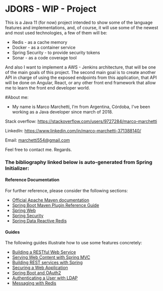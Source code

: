 # JDORS - WIP - Project
This is a Java 11 (for now) project intended to show some of the language features and 
implementations, and, of course, it will use some of the newest and most used 
technologies, a few of them will be:
* Redis - as a cache memory
* Docker - as a container service
* Spring Security - to provide security tokens
* Sonar - as a code coverage tool

And also I want to implement a AWS - Jenkins architecture, that will be one of the 
main goals of this project.
The second main goal is to create another API in charge of using the
exposed endpoints from this application, that API will be done on
Angular, React, or any other front end framework that allow me to
learn the front end developer world. 

#About me:

* My name is Marco Marchetti, I'm from Argentina, Córdoba, I've been working
as a Java developer since march of 2018. 

Stack overflow: https://stackoverflow.com/users/9727284/marco-marchetti

LinkedIn: https://www.linkedin.com/in/marco-marchetti-371388140/

Email: marchetti554@gmail.com

Feel free to contact me. Regards.

### The bibliography linked below is auto-generated from Spring Initializer:

#### Reference Documentation
For further reference, please consider the following sections:

* [Official Apache Maven documentation](https://maven.apache.org/guides/index.html)
* [Spring Boot Maven Plugin Reference Guide](https://docs.spring.io/spring-boot/docs/2.2.2.RELEASE/maven-plugin/)
* [Spring Web](https://docs.spring.io/spring-boot/docs/2.2.2.RELEASE/reference/htmlsingle/#boot-features-developing-web-applications)
* [Spring Security](https://docs.spring.io/spring-boot/docs/2.2.2.RELEASE/reference/htmlsingle/#boot-features-security)
* [Spring Data Reactive Redis](https://docs.spring.io/spring-boot/docs/2.2.2.RELEASE/reference/htmlsingle/#boot-features-redis)

#### Guides
The following guides illustrate how to use some features concretely:

* [Building a RESTful Web Service](https://spring.io/guides/gs/rest-service/)
* [Serving Web Content with Spring MVC](https://spring.io/guides/gs/serving-web-content/)
* [Building REST services with Spring](https://spring.io/guides/tutorials/bookmarks/)
* [Securing a Web Application](https://spring.io/guides/gs/securing-web/)
* [Spring Boot and OAuth2](https://spring.io/guides/tutorials/spring-boot-oauth2/)
* [Authenticating a User with LDAP](https://spring.io/guides/gs/authenticating-ldap/)
* [Messaging with Redis](https://spring.io/guides/gs/messaging-redis/)

